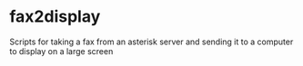 # fax2display
Scripts for taking a fax from an asterisk server and sending it to a computer to display on a large screen

